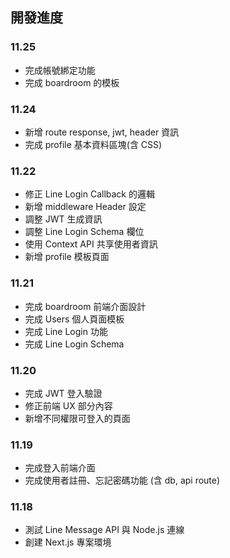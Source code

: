 ## 開發進度

### 11.25

- 完成帳號綁定功能
- 完成 boardroom 的模板

### 11.24

- 新增 route response, jwt, header 資訊
- 完成 profile 基本資料區塊(含 CSS)

### 11.22

- 修正 Line Login Callback 的邏輯
- 新增 middleware Header 設定
- 調整 JWT 生成資訊
- 調整 Line Login Schema 欄位
- 使用 Context API 共享使用者資訊
- 新增 profile 模板頁面

### 11.21

- 完成 boardroom 前端介面設計
- 完成 Users 個人頁面模板
- 完成 Line Login 功能
- 完成 Line Login Schema

### 11.20

- 完成 JWT 登入驗證
- 修正前端 UX 部分內容
- 新增不同權限可登入的頁面

### 11.19

- 完成登入前端介面
- 完成使用者註冊、忘記密碼功能 (含 db, api route)

### 11.18

- 測試 Line Message API 與 Node.js 連線
- 創建 Next.js 專案環境
